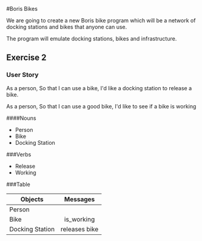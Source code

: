 #Boris Bikes

We are going to create a new Boris bike program which will be a network of docking stations and bikes that anyone can use.

The program will emulate docking stations, bikes and infrastructure.

## Exercise 2

### User Story

As a person,
So that I can use a bike,
I'd like a docking station to release a bike.

As a person,
So that I can use a good bike,
I'd like to see if a bike is working

####Nouns
- Person
- Bike
- Docking Station

###Verbs

- Release
- Working

###Table

| Objects         | Messages      |    
| -------------   |:-------------:|
| Person          |               |
| Bike            | is_working    |   
| Docking Station | releases bike |    
